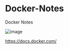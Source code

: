# Docker-Notes
Docker Notes

![image](https://user-images.githubusercontent.com/61795935/196003596-646d9d5d-f4e5-4b06-814e-938a8d95add9.png)


https://docs.docker.com/
